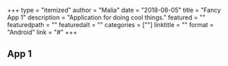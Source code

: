 +++
type = "itemized"
author = "Malia"
date = "2018-08-05"
title = "Fancy App 1"
description = "Application for doing cool things."
featured = ""
featuredpath = ""
featuredalt = ""
categories = [""]
linktitle = ""
format = "Android"
link = "#"
+++

## App 1
